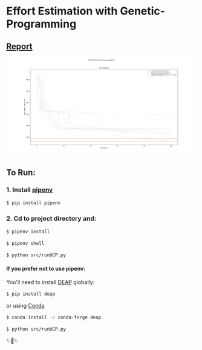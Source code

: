 # Effort Estimation with Genetic-Programming
## [Report](ATSE-Assignment4-VladyVeselinov)

![plot of genetic algorithm improving](UCP_Plot.png)

## To Run:
### 1. Install [pipenv](https://github.com/kennethreitz/pipenv)
```bash
$ pip install pipenv
```

### 2. Cd to project directory and:
```bash
$ pipenv install
```

```bash
$ pipenv shell
```

```bash
$ python src/runUCP.py
```


#### If you prefer not to use pipenv:
You'll need to install [DEAP](https://github.com/DEAP/deap) globally:
```bash
$ pip install deap
```
or using [Conda](https://github.com/conda/conda)
```bash
$ conda install -c conda-forge deap
```

```bash
$ python src/runUCP.py
```
✨🍰✨